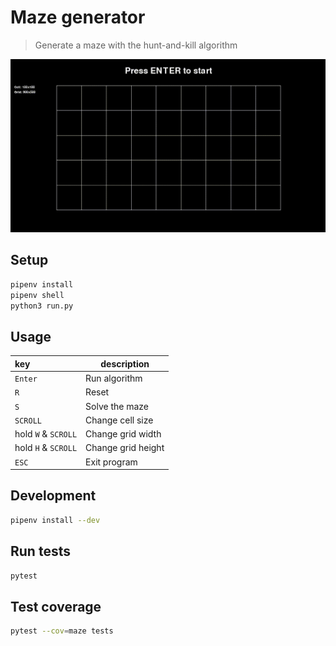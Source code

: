 # Maze generator

> Generate a maze with the hunt-and-kill algorithm

![maze demo](maze.gif)

## Setup

```sh
pipenv install
pipenv shell
python3 run.py
```

## Usage

| key | description |
|:-----|-------|
| `Enter` | Run algorithm |
| `R`     | Reset |
| `S`     | Solve the maze |
| `SCROLL` | Change cell size |
| hold `W` & `SCROLL` | Change grid width |
| hold `H` & `SCROLL` | Change grid height |
| `ESC`   | Exit program |

## Development

```sh
pipenv install --dev
```

## Run tests

```sh
pytest
```

## Test coverage

```sh
pytest --cov=maze tests
```
